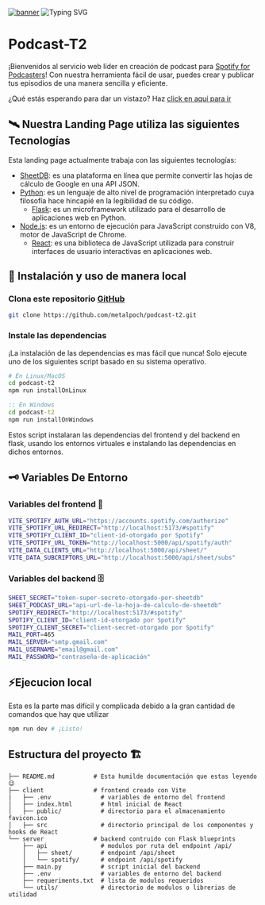 <a href="https://podcast-t2.vercel.app/" target="_blank"><img src="https://i.ibb.co/fnHXVBQ/podcast-T2.png" alt="banner"/></a>
![Typing SVG](https://readme-typing-svg.demolab.com?font=Fira+Code&weight=600&size=19&duration=1000&pause=200&color=C93BC5&vCenter=true&repeat=false&width=435&lines=Escuchamos...;Mejoramos...;Publicamos...;Para+hacer+realidad+tu+mejor+Podcast.)
# Podcast-T2
¡Bienvenidos al servicio web líder en creación de podcast para [Spotify for Podcasters]! Con nuestra herramienta fácil de usar, puedes crear y publicar tus episodios de una manera sencilla y eficiente.

¿Qué estás esperando para dar un vistazo? Haz [click en aquí para ir](https://podcast-t2.vercel.app/)

## 🛰️ Nuestra Landing Page utiliza las siguientes Tecnologías 

Esta landing page actualmente trabaja con las siguientes tecnologías:

- [SheetDB]: es una plataforma en línea que permite convertir las hojas de cálculo de Google en una API JSON.
- [Python]: es un lenguaje de alto nivel de programación interpretado cuya filosofía hace hincapié en la legibilidad de su código.
  - [Flask]: es un microframework utilizado para el desarrollo de aplicaciones web en Python.
- [Node.js]: es un entorno de ejecución para JavaScript construido con V8, motor de JavaScript de Chrome.
  - [React]: es una biblioteca de JavaScript utilizada para construir interfaces de usuario interactivas en aplicaciones web.
 

##  💾 Instalación y uso de manera local

### Clona este repositorio [GitHub]

```bash
git clone https://github.com/metalpoch/podcast-t2.git
```

### Instale las dependencias

¡La instalación de las dependencias es mas fácil que nunca! Solo ejecute uno de los siguientes script basado en su sistema operativo.

```bash
# En Linux/MacOS
cd podcast-t2
npm run installOnLinux
```

```cmd
:: En Windows
cd podcast-t2
npm run installOnWindows
```

Estos script instalaran las dependencias del frontend y del backend en flask, usando los entornos virtuales e instalando las dependencias en dichos entornos.

## 🗝️ Variables De Entorno
### Variables del frontend 📱
```bash
VITE_SPOTIFY_AUTH_URL="https://accounts.spotify.com/authorize"
VITE_SPOTIFY_URL_REDIRECT="http://localhost:5173/#spotify"
VITE_SPOTIFY_CLIENT_ID="client-id-otorgado por Spotify"
VITE_SPOTIFY_URL_TOKEN="http://localhost:5000/api/spotify/auth"
VITE_DATA_CLIENTS_URL="http://localhost:5000/api/sheet/"
VITE_DATA_SUBCRIPTORS_URL="http://localhost:5000/api/sheet/subs"
```
### Variables del backend 🗄️
```bash
SHEET_SECRET="token-super-secreto-otorgado-por-sheetdb"
SHEET_PODCAST_URL="api-url-de-la-hoja-de-calculo-de-sheetdb"
SPOTIFY_REDIRECT="http://localhost:5173/#spotify"
SPOTIFY_CLIENT_ID="client-id-otorgado por Spotify"
SPOTIFY_CLIENT_SECRET="client-secret-otorgado por Spotify"
MAIL_PORT=465
MAIL_SERVER="smtp.gmail.com"
MAIL_USERNAME="email@gmail.com"
MAIL_PASSWORD="contraseña-de-aplicación"
```

## ⚡Ejecucion local

Esta es la parte mas difícil y complicada debido a la gran cantidad de comandos que hay que utilizar

```bash
npm run dev # ¡Listo!
```

## Estructura del proyecto 🏗️
```
├── README.md           # Esta humilde documentación que estas leyendo 😉
├── client              # frontend creado con Vite
|   ├── .env              # variables de entorno del frontend
│   ├── index.html        # html inicial de React
│   ├── public/           # directorio para el almacenamiento favicon.ico
│   ├── src               # directorio principal de los componentes y hooks de React
└── server              # backend contruido con Flask blueprints
    ├── api               # modulos por ruta del endpoint /api/
    │   ├── sheet/        # endpoint /api/sheet
    │   └── spotify/      # endpoint /api/spotify
    ├── main.py           # script inicial del backend
    ├── .env              # variables de entorno del backend
    ├── requeriments.txt  # lista de modulos requeridos
    └── utils/            # directorio de modulos o librerias de utilidad
```

[python]: https://www.python.org/
[flask]: https://flask.palletsprojects.com/en/2.3.x/
[node.js]: https://nodejs.org/en
[react]: https://react.dev/
[github]: https://github.com/metalpoch/podcast-t2.git
[Spotify for Podcasters]: https://podcasters.spotify.com/
[sheetdb]: https://sheetdb.io/
